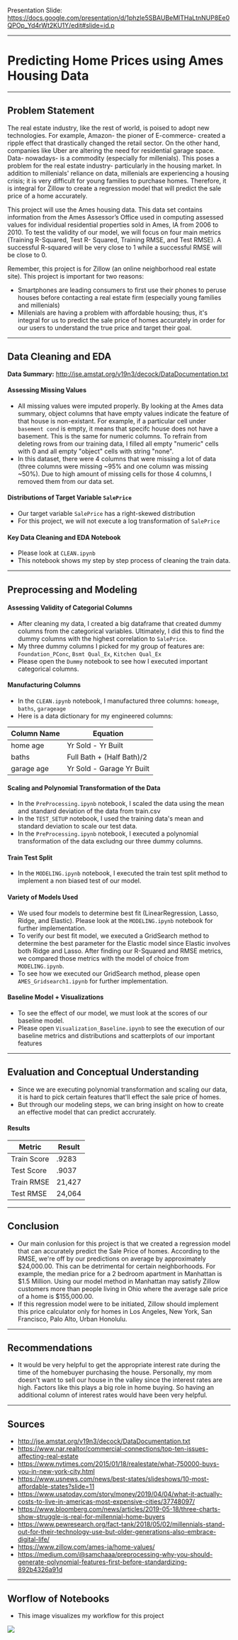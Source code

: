 Presentation Slide: https://docs.google.com/presentation/d/1phzle5SBAUBeMlTHaLtnNUP8Ee0QPOp_Yd4rWt2KU1Y/edit#slide=id.p

---

# Predicting Home Prices using Ames Housing Data 
---

## **Problem Statement**

The real estate industry, like the rest of world, is poised to adopt new technologies. For example, Amazon- the pioner of E-commerce- created a ripple effect that drastically changed the retail sector. On the other hand, companies like Uber are altering the need for residential garage space. Data- nowadays-  is a commodity (especially for millenials). This poses a problem for the real estate industry- particularly in the housing market. In addition to millenials' reliance on data, millenials are experiencing a housing crisis; it is very difficult for young families to purchase homes. Therefore, it is integral for Zillow to create a regression model that will predict the sale price of a home accurately. 

This project will use the Ames housing data. This data set contains information from the Ames Assessor’s Office used in computing assessed values for individual residential properties sold in Ames, IA from 2006 to 2010. To test the validity of our model, we will focus on four main metrics (Training R-Squared, Test R- Squared, Training RMSE, and Test RMSE). A successful R-squared will be very close to 1 while a successful RMSE will be close to 0. 

Remember, this project is for Zillow (an online neighborhood real estate site). This project is important for two reasons: 
- Smartphones are leading consumers to first use their phones to peruse houses before contacting a real estate firm (especially young families and millenials)
- Millenials are having a problem with affordable housing; thus, it's integral for us to predict the sale price of homes accurately in order for our users to understand the true price and target their goal. 
--- 

## **Data Cleaning and EDA**

**Data Summary:** http://jse.amstat.org/v19n3/decock/DataDocumentation.txt

#### Assessing Missing Values
- All missing values were imputed properly. By looking at the Ames data summary, object columns that have empty values indicate the feature of that house is non-existant. For example, if a particular cell under `basement cond` is empty, it means that specifc house does not have a basement. This is the same for numeric columns. To refrain from deleting rows from our training data, I filled all empty "numeric" cells with 0 and all empty "object" cells with string "none". 
- In this dataset, there were 4 columns that were missing a lot of data (three columns were missing ~95% and one column was missing ~50%). Due to high amount of missing cells for those 4 columns, I removed them from our data set. 

#### Distributions of Target Variable `SalePrice`
- Our target variable `SalePrice` has a right-skewed distribution 
- For this project, we will not execute a log transformation of `SalePrice`

#### Key Data Cleaning and EDA Notebook
- Please look at `CLEAN.ipynb`
- This notebook shows my step by step process of cleaning the train data. 
---

## **Preprocessing and Modeling**

#### Assessing Validity of Categorial Columns
- After cleaning my data, I created a big dataframe that created dummy columns from the categorical variables. Ultimately, I did this to find the dummy columns with the highest correlation to `SalePrice`. 
- My three dummy columns I picked for my group of features are: `Foundation_PConc`, `Bsmt Qual_Ex`, `Kitchen Qual_Ex`
- Please open the `Dummy` notebook to see how I executed important categorical columns. 

#### Manufacturing Columns
- In the `CLEAN.ipynb` notebook, I manufactured three columns: `homeage`, `baths`, `garageage`
- Here is a data dictionary for my engineered columns:

|Column Name|Equation|
|---|---|
|home age|Yr Sold - Yr Built|
|baths|Full Bath + (Half Bath)/2|
|garage age|Yr Sold - Garage Yr Built|

#### Scaling and Polynomial Transformation of the Data 
- In the `PreProcessing.ipynb` notebook, I scaled the data using the mean and standard deviation of the data from train.csv 
- In the `TEST_SETUP` notebook, I used the training data's mean and standard deviation to scale our test data. 
- In the `PreProcessing.ipynb` notebook, I executed a polynomial transformation of the data excludng our three dummy columns. 

#### Train Test Split 
- In the `MODELING.ipynb` notebook, I executed the train test split method to implement a non biased test of our model. 

#### Variety of Models Used
- We used four models to determine best fit (LinearRegression, Lasso, Ridge, and Elastic). Please look at the `MODELING.ipynb` notebook for further implementation. 
- To verify our best fit model, we executed a GridSearch method to determine the best parameter for the Elastic model since Elastic involves both Ridge and Lasso. After finding our R-Squared and RMSE metrics, we compared those metrics with the model of choice from `MODELING.ipynb`. 
- To see how we executed our GridSearch method, please open `AMES_Gridsearch1.ipynb` for further implementation. 

#### Baseline Model + Visualizations 
- To see the effect of our model, we must look at the scores of our baseline model. 
- Please open `Visualization_Baseline.ipynb` to see the execution of our baseline metrics and distributions and scatterplots of our important features
---

## **Evaluation and Conceptual Understanding**

- Since we are executing polynomial transformation and scaling our data, it is hard to pick certain features that'll effect the sale price of homes. 
- But through our modeling steps, we can bring insight on how to create an effective model that can predict accrurately. 

#### Results

|Metric|Result|
|---|---|
|Train Score|.9283|
|Test Score|.9037|
|Train RMSE|21,427|
|Test RMSE|24,064|

---

## **Conclusion**

- Our main conlusion for this project is that we created a regression model that can accurately predict the Sale Price of homes. According to the RMSE, we're off by our predictions on average by approximately $24,000.00. This can be detrimental for certain neighborhoods. For example, the median price for a 2 bedroom apartment in Manhattan is $1.5 Million. Using our model method in Manhattan may satisfy Zillow customers more than people living in Ohio where the average sale price of a home is $155,000.00. 
- If this regression model were to be initiated, Zillow should implement this price calculator only for homes in Los Angeles, New York, San Francisco, Palo Alto, Urban Honolulu. 
---

## **Recommendations**

- It would be very helpful to get the appropriate interest rate during the time of the homebuyer purchasing the house. Personally, my mom doesn't want to sell our house in the valley since the interest rates are high. Factors like this plays a big role in home buying. So having an additional column of interest rates would have been very helpful. 
---

## **Sources**

- http://jse.amstat.org/v19n3/decock/DataDocumentation.txt
- https://www.nar.realtor/commercial-connections/top-ten-issues-affecting-real-estate
- https://www.nytimes.com/2015/01/18/realestate/what-750000-buys-you-in-new-york-city.html
- https://www.usnews.com/news/best-states/slideshows/10-most-affordable-states?slide=11
- https://www.usatoday.com/story/money/2019/04/04/what-it-actually-costs-to-live-in-americas-most-expensive-cities/37748097/
- https://www.bloomberg.com/news/articles/2019-05-18/three-charts-show-struggle-is-real-for-millennial-home-buyers
- https://www.pewresearch.org/fact-tank/2018/05/02/millennials-stand-out-for-their-technology-use-but-older-generations-also-embrace-digital-life/
- https://www.zillow.com/ames-ia/home-values/
- https://medium.com/@samchaaa/preprocessing-why-you-should-generate-polynomial-features-first-before-standardizing-892b4326a91d
---

## **Worflow of Notebooks**

- This image visualizes my workflow for this project

<img src= "./Workflow.png">
